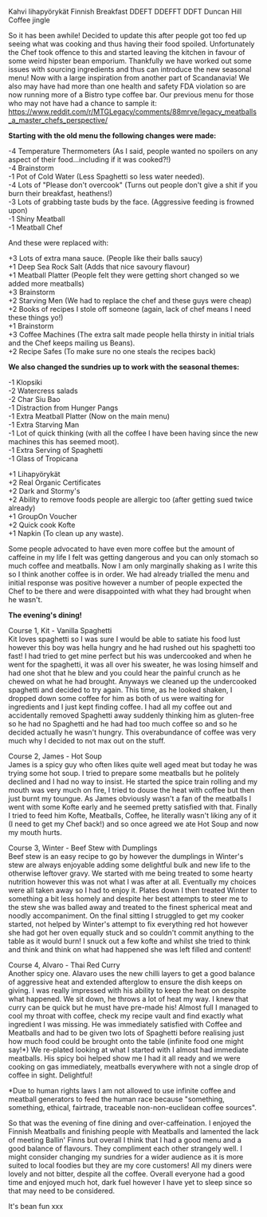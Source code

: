 Kahvi lihapyörykät
Finnish Breakfast
DDEFT
DDEFFT
DDFT
Duncan Hill Coffee jingle

So it has been awhile! Decided to update this after people got too fed up seeing what was cooking and thus having their food spoiled.
Unfortunately the Chef took offence to this and started leaving the kitchen in favour of some weird hipster bean emporium.
Thankfully we have worked out some issues with sourcing ingredients and thus can introduce the new seasonal menu! Now with
a large inspiration from another part of Scandanavia! We also may have had more than one health and safety FDA violation so
are now running more of a Bistro type coffee bar. Our previous menu for those who may not have had a chance to sample it:
https://www.reddit.com/r/MTGLegacy/comments/88mrve/legacy_meatballs_a_master_chefs_perspective/

**Starting with the old menu the following changes were made:**

-4 Temperature Thermometers (As I said, people wanted no spoilers on any aspect of their food...including if it was cooked?!)  
-4 Brainstorm  
-1 Pot of Cold Water (Less Spaghetti so less water needed).  
-4 Lots of "Please don't overcook" (Turns out people don't give a shit if you burn their breakfast, heathens!)  
-3 Lots of grabbing taste buds by the face. (Aggressive feeding is frowned upon)  
-1 Shiny Meatball  
-1 Meatball Chef  

And these were replaced with:  

+3 Lots of extra mana sauce. (People like their balls saucy)  
+1 Deep Sea Rock Salt (Adds that nice savoury flavour)  
+1 Meatball Platter (People felt they were getting short changed so we added more meatballs)  
+3 Brainstorm   
+2 Starving Men (We had to replace the chef and these guys were cheap)  
+2 Books of recipes I stole off someone (again, lack of chef means I need these things yo!)  
+1 Brainstorm  
+3 Coffee Machines (The extra salt made people hella thirsty in initial trials and the Chef keeps mailing us Beans).  
+2 Recipe Safes (To make sure no one steals the recipes back)  

**We also changed the sundries up to work with the seasonal themes:**  

-1 Klopsiki  
-2 Watercress salads  
-2 Char Siu Bao  
-1 Distraction from Hunger Pangs  
-1 Extra Meatball Platter (Now on the main menu)  
-1 Extra Starving Man  
-1 Lot of quick thinking (with all the coffee I have been having since the new machines this has seemed moot).  
-1 Extra Serving of Spaghetti  
-1 Glass of Tropicana  

+1 Lihapyörykät  
+2 Real Organic Certificates  
+2 Dark and Stormy's  
+2 Ability to remove foods people are allergic too (after getting sued twice already)  
+1 GroupOn Voucher  
+2 Quick cook Kofte  
+1 Napkin (To clean up any waste).  


Some people advocated to have even more coffee but the amount of caffeine in my life I felt was getting dangerous
and you can only stomach so much coffee and meatballs. Now I am only marginally shaking as I write this so I think
another coffee is in order.  We had already trialled the menu and initial response was positive however a number 
of people expected the Chef to be there and were disappointed with what they had brought when he wasn't.  


**The evening's dining!**  

Course 1, Kit - Vanilla Spaghetti  
Kit loves spaghetti so I was sure I would be able to satiate his food lust however this boy was hella hungry
and he had rushed out his spaghetti too fast! I had tried to get mine perfect but his was undercooked and when 
he went for the spaghetti, it was all over his sweater, he was losing himself and had one shot that he blew and
you could hear the painful crunch as he chewed on what he had brought. Anyways we cleaned up the undercooked spaghetti 
and decided to try again. This time, as he looked shaken, I dropped down some coffee for him as both of us were waiting 
for ingredients and I just kept finding coffee. I had all my coffee out  and accidentally removed Spaghetti away suddenly
thinking him as gluten-free so he had no Spaghetti and he had had too much coffee so and so he decided actually he wasn't
hungry. This overabundance of coffee was very much why I decided to not max out on the stuff.

Course 2, James - Hot Soup  
James is a spicy guy who often likes quite well aged meat but today he was trying some hot soup.  I tried to 
prepare some meatballs but he politely declined and I had no way to insist. He started the spice train rolling
and my mouth was very much on fire, I tried to douse the heat with coffee but then just burnt my toungue. 
As James obviously wasn't a fan of the meatballs I went with some Kofte early and he seemed pretty satisfied with that.
Finally I tried to feed him Kofte, Meatballs, Coffee, he literally wasn't liking any of it (I need to get my Chef back!) 
and so once agreed we ate Hot Soup and now my mouth hurts.

Course 3, Winter - Beef Stew with Dumplings  
Beef stew is an easy recipe to go by however the dumplings in Winter's stew are always enjoyable adding some delightful
bulk and new life to the otherwise leftover gravy. We started with me being treated to some hearty nutrition however this 
was not what I was after at all. Eventually my choices were all taken away so I had to enjoy it. Plates down I then treated
Winter to something a bit less homely and despite her best attempts to steer me to the stew she was balled away and treated
to the finest spherical meat and noodly accompaniment. On the final sitting I struggled to get my cooker started, not helped
by Winter's attempt to fix everything red hot however she had got her oven equally stuck and so couldn't commit anything to the 
table as it would burn! I snuck out a few kofte and whilst she tried to think and think and think on what had happened she was
left filled and content!

Course 4, Alvaro - Thai Red Curry  
Another spicy one. Alavaro uses the new chilli layers to get a good balance of aggressive heat and extended afterglow to ensure
the dish keeps on giving. I was really impressed with his ability to keep the heat on despite what happened. We sit down, he throws 
a lot of heat my way. I knew that curry can be quick but he must have pre-made his! Almost full I managed to cool my throat with coffee,
check my recipe vault and find exactly what ingredient I was missing. He was immediately satisfied with Coffee and Meatballs and had 
to be given two lots of Spaghetti before realising just how much food could be brought onto the table (infinite food one might say!*)
We re-plated looking at what I started with I almost had immediate meatballs. His spicy boi helped show me I had it all ready and 
we were cooking on gas immediately, meatballs everywhere with not a single drop of coffee in sight. Delightful! 


*Due to human rights laws I am not allowed to use infinite coffee and meatball generators to feed the human race because "something,
something, ethical, fairtrade, traceable non-non-euclidean coffee sources".


So that was the evening of fine dining and over-caffeination. I enjoyed the Finnish Meatballs and finishing people with Meatballs 
and lamented the lack of meeting Ballin' Finns but overall I think that I had a good menu and a good balance of
flavours. 
They compliment each other strangely well. I might consider changing my sundries for a wider audience
as it is more suited to local foodies but they are my core customers! All my diners were lovely and not bitter, 
despite all the coffee. Overall everyone had a good time and enjoyed much hot, dark fuel however I have yet to sleep
since so that may need to be considered.

It's bean fun xxx  
